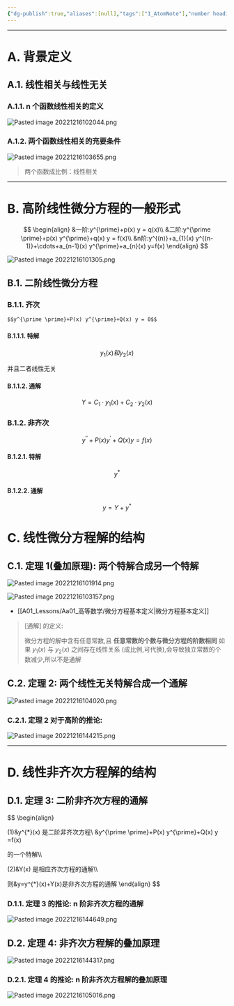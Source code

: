 ```yaml
---
{"dg-publish":true,"aliases":[null],"tags":["1_AtomNote"],"number headings":"auto, first-level 1, max 6, A.1.","Created-Date":"2023-12-16 20:16:16","Modified-Date":"2024-04-18 11:53:30","permalink":"/A01_Lessons/Aa01_高等数学/高阶线性微分方程/","dgPassFrontmatter":true}
---
```







---


# A. 背景定义



## A.1. 线性相关与线性无关

### A.1.1. n 个函数线性相关的定义

![Pasted image 20221216102044.png](/img/user/Z02_ObFiles/Attachments/Pasted%20image%2020221216102044.png)

### A.1.2. 两个函数线性相关的充要条件

![Pasted image 20221216103655.png](/img/user/Z02_ObFiles/Attachments/Pasted%20image%2020221216103655.png)


>两个函数成比例：线性相关

----

 

# B. 高阶线性微分方程的一般形式

$$
\begin{align}
&一阶:y^{\prime}+p(x) y  = q(x)\\
&二阶:y^{\prime \prime}+p(x) y^{\prime}+q(x) y = f(x)\\
&n阶:y^{(n)}+a_{1}(x) y^{(n-1)}+\cdots+a_{n-1}(x) y^{\prime}+a_{n}(x) y=f(x)
\end{align}
$$





![Pasted image 20221216101305.png](/img/user/Z02_ObFiles/Attachments/Pasted%20image%2020221216101305.png)




## B.1. 二阶线性微分方程

### B.1.1. 齐次
	
	$$y^{\prime \prime}+P(x) y^{\prime}+Q(x) y = 0$$

#### B.1.1.1. 特解
$$y_{1}(x)和y_{2}(x)$$

并且二者线性无关



#### B.1.1.2. 通解

$$Y=C_1\cdot y_{1}(x)+C_2\cdot y_{2}(x)$$ 

### B.1.2. 非齐次



$$y^{\prime \prime}+P(x) y^{\prime}+Q(x) y = f(x)$$

#### B.1.2.1. 特解

$$ y^*$$

#### B.1.2.2. 通解

$$y=Y+y^* $$




# C. 线性微分方程解的结构

## C.1. 定理 1(叠加原理): 两个特解合成另一个特解





![Pasted image 20221216101914.png](/img/user/Z02_ObFiles/Attachments/Pasted%20image%2020221216101914.png)

![Pasted image 20221216103157.png](/img/user/Z02_ObFiles/Attachments/Pasted%20image%2020221216103157.png)

- [[A01_Lessons/Aa01_高等数学/微分方程基本定义\|微分方程基本定义]]


>[通解] 的定义:
>
>微分方程的解中含有任意常数,且 **任意常数的个数与微分方程的阶数相同**
>如果 $y_1(x)$ 与 $y_2(x)$ 之间存在线性关系 (成比例,可代换),会导致独立常数的个数减少,所以不是通解


## C.2. 定理 2: 两个线性无关特解合成一个通解


 
![Pasted image 20221216104020.png](/img/user/Z02_ObFiles/Attachments/Pasted%20image%2020221216104020.png)

### C.2.1. 定理 2 对于高阶的推论: 

![Pasted image 20221216144215.png](/img/user/Z02_ObFiles/Attachments/Pasted%20image%2020221216144215.png)




---

# D. 线性非齐次方程解的结构


## D.1. 定理 3: 二阶非齐次方程的通解

$$
\begin{align}

(1)&y^{*}(x)  是二阶非齐次方程\\
&y^{\prime \prime}+P(x) y^{\prime}+Q(x) y =f(x)

的一个特解\\\\

(2)&Y(x)  是相应齐次方程的通解\\\\

则&y=y^{*}(x)+Y(x)是非齐次方程的通解 
\end{align}
$$

### D.1.1. 定理 3 的推论: n 阶非齐次方程的通解

![Pasted image 20221216144649.png](/img/user/Z02_ObFiles/Attachments/Pasted%20image%2020221216144649.png)





## D.2. 定理 4: 非齐次方程解的叠加原理


![Pasted image 20221216144317.png](/img/user/Z02_ObFiles/Attachments/Pasted%20image%2020221216144317.png)


### D.2.1. 定理 4 的推论: n 阶非齐次方程解的叠加原理

![Pasted image 20221216105016.png](/img/user/Z02_ObFiles/Attachments/Pasted%20image%2020221216105016.png)





